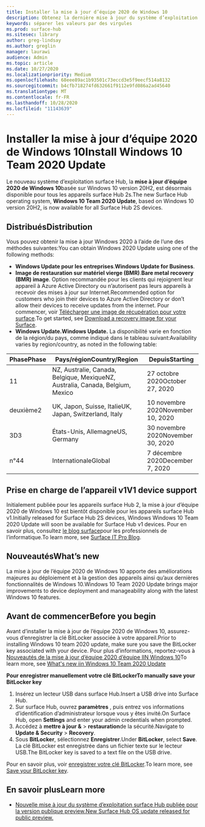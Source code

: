 ```yaml
---
title: Installer la mise à jour d’équipe 2020 de Windows 10
description: Obtenez la dernière mise à jour du système d’exploitation surface Hub, mise à jour d’équipe 2020 de Windows 10.
keywords: séparer les valeurs par des virgules
ms.prod: surface-hub
ms.sitesec: library
author: greg-lindsay
ms.author: greglin
manager: laurawi
audience: Admin
ms.topic: article
ms.date: 10/27/2020
ms.localizationpriority: Medium
ms.openlocfilehash: 68eee89ac1b93501c73eccd3e5f9eecf514a8132
ms.sourcegitcommit: b4cfb718274fd632661f9112e9fd086a2ad45640
ms.translationtype: MT
ms.contentlocale: fr-FR
ms.lasthandoff: 10/28/2020
ms.locfileid: "11143639"
---
```

# <span data-ttu-id="474e8-104">Installer la mise à jour d’équipe 2020 de Windows 10</span><span class="sxs-lookup"><span data-stu-id="474e8-104">Install Windows 10 Team 2020 Update</span></span> 

<span data-ttu-id="474e8-105">Le nouveau système d’exploitation surface Hub, la **mise à jour d’équipe 2020 de Windows 10**basée sur Windows 10 version 20H2, est désormais disponible pour tous les appareils surface Hub 2s.</span><span class="sxs-lookup"><span data-stu-id="474e8-105">The new Surface Hub operating system, **Windows 10 Team 2020 Update**, based on Windows 10 version 20H2, is now available for all Surface Hub 2S devices.</span></span>  

## <span data-ttu-id="474e8-106">Distribués</span><span class="sxs-lookup"><span data-stu-id="474e8-106">Distribution</span></span>

<span data-ttu-id="474e8-107">Vous pouvez obtenir la mise à jour Windows 2020 à l’aide de l’une des méthodes suivantes:</span><span class="sxs-lookup"><span data-stu-id="474e8-107">You can obtain Windows 2020 Update using one of the following methods:</span></span>

- <span data-ttu-id="474e8-108">**Windows Update pour les entreprises**.</span><span class="sxs-lookup"><span data-stu-id="474e8-108">**Windows Update for Business**.</span></span>
- <span data-ttu-id="474e8-109">**Image de restauration sur matériel vierge (BMR)**.</span><span class="sxs-lookup"><span data-stu-id="474e8-109">**Bare metal recovery (BMR) image**.</span></span> <span data-ttu-id="474e8-110">Option recommandée pour les clients qui rejoignent leur appareil à Azure Active Directory ou n’autorisent pas leurs appareils à recevoir des mises à jour sur Internet.</span><span class="sxs-lookup"><span data-stu-id="474e8-110">Recommended option for customers who join their devices to Azure Active Directory or don’t allow their devices to receive updates from the internet.</span></span> <span data-ttu-id="474e8-111">Pour commencer, voir [Télécharger une image de récupération pour votre surface](https://support.microsoft.com/surfacerecoveryimage).</span><span class="sxs-lookup"><span data-stu-id="474e8-111">To get started, see [Download a recovery image for your Surface](https://support.microsoft.com/surfacerecoveryimage).</span></span>
- **<span data-ttu-id="474e8-112">Windows Update.</span><span class="sxs-lookup"><span data-stu-id="474e8-112">Windows Update.</span></span>** <span data-ttu-id="474e8-113">La disponibilité varie en fonction de la région/du pays, comme indiqué dans le tableau suivant:</span><span class="sxs-lookup"><span data-stu-id="474e8-113">Availability varies by region/country, as noted in the following table:</span></span>

| <span data-ttu-id="474e8-114">Phase</span><span class="sxs-lookup"><span data-stu-id="474e8-114">Phase</span></span> | <span data-ttu-id="474e8-115">Pays/région</span><span class="sxs-lookup"><span data-stu-id="474e8-115">Country/Region</span></span>                         | <span data-ttu-id="474e8-116">Depuis</span><span class="sxs-lookup"><span data-stu-id="474e8-116">Starting</span></span>          |
| ----- | -------------------------------------- | ----------------- |
| <span data-ttu-id="474e8-117">1</span><span class="sxs-lookup"><span data-stu-id="474e8-117">1</span></span>     | <span data-ttu-id="474e8-118">NZ, Australie, Canada, Belgique, Mexique</span><span class="sxs-lookup"><span data-stu-id="474e8-118">NZ, Australia, Canada, Belgium, Mexico</span></span> | <span data-ttu-id="474e8-119">27 octobre 2020</span><span class="sxs-lookup"><span data-stu-id="474e8-119">October 27, 2020</span></span>  |
| <span data-ttu-id="474e8-120">deuxième</span><span class="sxs-lookup"><span data-stu-id="474e8-120">2</span></span>     | <span data-ttu-id="474e8-121">UK, Japon, Suisse, Italie</span><span class="sxs-lookup"><span data-stu-id="474e8-121">UK, Japan, Switzerland, Italy</span></span>          | <span data-ttu-id="474e8-122">10 novembre 2020</span><span class="sxs-lookup"><span data-stu-id="474e8-122">November 10, 2020</span></span> |
| <span data-ttu-id="474e8-123">3D</span><span class="sxs-lookup"><span data-stu-id="474e8-123">3</span></span>     | <span data-ttu-id="474e8-124">États-Unis, Allemagne</span><span class="sxs-lookup"><span data-stu-id="474e8-124">US, Germany</span></span>                            | <span data-ttu-id="474e8-125">30 novembre 2020</span><span class="sxs-lookup"><span data-stu-id="474e8-125">November 30, 2020</span></span> |
| <span data-ttu-id="474e8-126">n°4</span><span class="sxs-lookup"><span data-stu-id="474e8-126">4</span></span>     | <span data-ttu-id="474e8-127">Internationale</span><span class="sxs-lookup"><span data-stu-id="474e8-127">Global</span></span>                                 | <span data-ttu-id="474e8-128">7 décembre 2020</span><span class="sxs-lookup"><span data-stu-id="474e8-128">December 7, 2020</span></span>  |


## <span data-ttu-id="474e8-129">Prise en charge de l’appareil v1</span><span class="sxs-lookup"><span data-stu-id="474e8-129">V1 device support</span></span> 

<span data-ttu-id="474e8-130">Initialement publiée pour les appareils surface Hub 2, la mise à jour d’équipe 2020 de Windows 10 est bientôt disponible pour les appareils surface Hub v1.</span><span class="sxs-lookup"><span data-stu-id="474e8-130">Initially released for Surface Hub 2S devices, Windows Windows 10 Team 2020 Update will soon be available for Surface Hub v1 devices.</span></span> <span data-ttu-id="474e8-131">Pour en savoir plus, consultez [le blog surface](https://techcommunity.microsoft.com/t5/surface-it-pro-blog/surface-hub-windows-10-team-2020-update-available-october-27/ba-p/1810739)pour les professionnels de l’informatique.</span><span class="sxs-lookup"><span data-stu-id="474e8-131">To learn more, see [Surface IT Pro Blog](https://techcommunity.microsoft.com/t5/surface-it-pro-blog/surface-hub-windows-10-team-2020-update-available-october-27/ba-p/1810739).</span></span>
 
## <span data-ttu-id="474e8-132">Nouveautés</span><span class="sxs-lookup"><span data-stu-id="474e8-132">What’s new</span></span>

<span data-ttu-id="474e8-133">La mise à jour de l’équipe 2020 de Windows 10 apporte des améliorations majeures au déploiement et à la gestion des appareils ainsi qu’aux dernières fonctionnalités de Windows 10.</span><span class="sxs-lookup"><span data-stu-id="474e8-133">Windows 10 Team 2020 Update brings major improvements to device deployment and manageability along with the latest Windows 10 features.</span></span> 
 
## <span data-ttu-id="474e8-134">Avant de commencer</span><span class="sxs-lookup"><span data-stu-id="474e8-134">Before you begin</span></span>

<span data-ttu-id="474e8-135">Avant d’installer la mise à jour de l’équipe 2020 de Windows 10, assurez-vous d’enregistrer la clé BitLocker associée à votre appareil.</span><span class="sxs-lookup"><span data-stu-id="474e8-135">Prior to installing Windows 10 team 2020 update, make sure you save the BitLocker key associated with your device.</span></span> <span data-ttu-id="474e8-136">Pour plus d’informations, reportez-vous à [Nouveautés de la mise à jour d’équipe 2020 d’équipe IIN Windows 10](surface-hub-2020-update-whats-new.md)</span><span class="sxs-lookup"><span data-stu-id="474e8-136">To learn more, see [What's new iin Windows 10 Team 2020 Update](surface-hub-2020-update-whats-new.md)</span></span>

**<span data-ttu-id="474e8-137">Pour enregistrer manuellement votre clé BitLocker</span><span class="sxs-lookup"><span data-stu-id="474e8-137">To manually save your BitLocker key</span></span>**

1. <span data-ttu-id="474e8-138">Insérez un lecteur USB dans surface Hub.</span><span class="sxs-lookup"><span data-stu-id="474e8-138">Insert a USB drive into Surface Hub.</span></span>
2. <span data-ttu-id="474e8-139">Sur surface Hub, ouvrez **paramètres** , puis entrez vos informations d’identification d’administrateur lorsque vous y êtes invité.</span><span class="sxs-lookup"><span data-stu-id="474e8-139">On Surface Hub, open **Settings** and enter your admin credentials when prompted.</span></span>
3. <span data-ttu-id="474e8-140">Accédez à **mettre à jour &**  >  **restauration**de la sécurité.</span><span class="sxs-lookup"><span data-stu-id="474e8-140">Navigate to **Update & Security** > **Recovery**.</span></span>
4. <span data-ttu-id="474e8-141">Sous **BitLocker**, sélectionnez **Enregistrer**.</span><span class="sxs-lookup"><span data-stu-id="474e8-141">Under **BitLocker**, select **Save**.</span></span> <span data-ttu-id="474e8-142">La clé BitLocker est enregistrée dans un fichier texte sur le lecteur USB.</span><span class="sxs-lookup"><span data-stu-id="474e8-142">The BitLocker key is saved to a text file on the USB drive.</span></span>

<span data-ttu-id="474e8-143">Pour en savoir plus, voir [enregistrer votre clé BitLocker](save-bitlocker-key-surface-hub.md).</span><span class="sxs-lookup"><span data-stu-id="474e8-143">To learn more, see [Save your BitLocker key](save-bitlocker-key-surface-hub.md).</span></span>


## <span data-ttu-id="474e8-144">En savoir plus</span><span class="sxs-lookup"><span data-stu-id="474e8-144">Learn more</span></span>


- [<span data-ttu-id="474e8-145">Nouvelle mise à jour du système d’exploitation surface Hub publiée pour la version publique preview.</span><span class="sxs-lookup"><span data-stu-id="474e8-145">New Surface Hub OS update released for public preview.</span></span>](https://techcommunity.microsoft.com/t5/surface-it-pro-blog/new-surface-hub-os-update-released-for-public-preview/ba-p/1534823)

